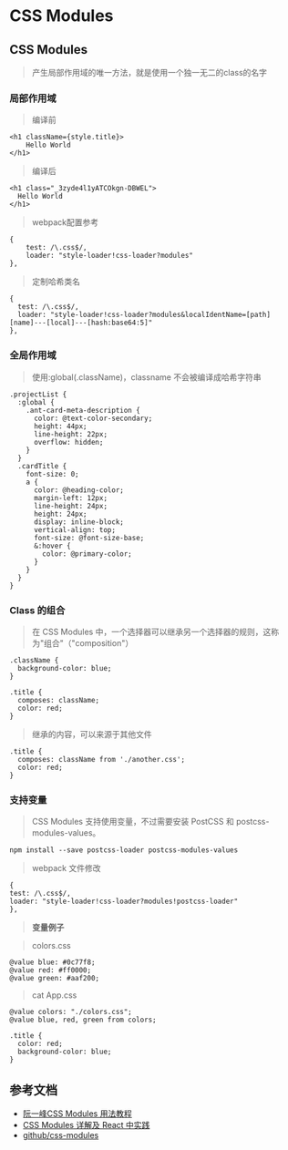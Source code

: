 # CSS Modules

## CSS Modules
> 产生局部作用域的唯一方法，就是使用一个独一无二的class的名字

### 局部作用域

> 编译前
```
<h1 className={style.title}>
    Hello World
</h1>
```

> 编译后
```
<h1 class="_3zyde4l1yATCOkgn-DBWEL">
  Hello World
</h1>
```

> webpack配置参考
```
{
    test: /\.css$/,
    loader: "style-loader!css-loader?modules"
},
```

> 定制哈希类名
```
{
  test: /\.css$/,
  loader: "style-loader!css-loader?modules&localIdentName=[path][name]---[local]---[hash:base64:5]"
},
```

### 全局作用域
> 使用:global(.className)，classname 不会被编译成哈希字符串
```
.projectList {
  :global {
    .ant-card-meta-description {
      color: @text-color-secondary;
      height: 44px;
      line-height: 22px;
      overflow: hidden;
    }
  }
  .cardTitle {
    font-size: 0;
    a {
      color: @heading-color;
      margin-left: 12px;
      line-height: 24px;
      height: 24px;
      display: inline-block;
      vertical-align: top;
      font-size: @font-size-base;
      &:hover {
        color: @primary-color;
      }
    }
  }
}
```

### Class 的组合
> 在 CSS Modules 中，一个选择器可以继承另一个选择器的规则，这称为"组合"（"composition"）

```
.className {
  background-color: blue;
}

.title {
  composes: className;
  color: red;
}
```
> 继承的内容，可以来源于其他文件
```
.title {
  composes: className from './another.css';
  color: red;
}
```

### 支持变量
> CSS Modules 支持使用变量，不过需要安装 PostCSS 和 postcss-modules-values。
```
npm install --save postcss-loader postcss-modules-values
```

> webpack 文件修改
```
{
test: /\.css$/,
loader: "style-loader!css-loader?modules!postcss-loader"
},
```

> **变量例子**

> colors.css

```
@value blue: #0c77f8;
@value red: #ff0000;
@value green: #aaf200;
```
> cat App.css
```
@value colors: "./colors.css";
@value blue, red, green from colors;

.title {
  color: red;
  background-color: blue;
}
```

## 参考文档

- [阮一峰CSS Modules 用法教程](http://www.ruanyifeng.com/blog/2016/06/css_modules.html)
- [CSS Modules 详解及 React 中实践](https://github.com/camsong/blog/issues/5)
- [github/css-modules](https://github.com/css-modules/css-modules)
